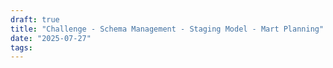 ```yaml
---
draft: true
title: "Challenge - Schema Management - Staging Model - Mart Planning"
date: "2025-07-27"
tags: 
---
```

